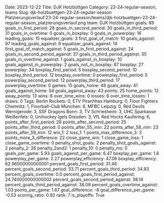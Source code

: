 Date: 2023-12-22
Title: DJK Holzbüttgen
Category: 23-24-regular-season, teams
Slug: djk-holzbuettgen-23-24-regular-season
Platzierungsverlauf:23-24-regular-season/teams/djk-holzbuettgen-23-24-regular-season_platzierungsverlauf.png
team: DJK Holzbüttgen
goals: 89
goals_in_first_period: 28
goals_in_second_period: 30
goals_in_third_period: 31
goals_in_overtime: 0
goals_in_boxplay: 0
goals_in_powerplay: 16
leading_goals: 15
equalizer_goals: 3
first_goal_of_match: 10
goals_against: 97
leading_goals_against: 9
equalizer_goals_against: 14
first_goal_of_match_against: 5
goals_in_first_period_against: 24
goals_in_second_period_against: 37
goals_in_third_period_against: 35
goals_in_overtime_against: 1
goals_against_in_boxplay: 10
goals_against_in_powerplay: 2
goals_not_in_boxplay: 87
boxplay: 27
powerplay: 34
boxplay_first_period: 5
boxplay_second_period: 10
boxplay_third_period: 12
boxplay_overtime: 0
powerplay_first_period: 5
powerplay_second_period: 12
powerplay_third_period: 17
powerplay_overtime: 0
games: 15
goals_home: 48
goals_away: 41
goals_against_home: 54
goals_against_away: 43
points: 25
home_points: 12
away_points: 13
wins: 8
over_time_wins: 0
losses: 6
over_time_losses: 1
draws: 0
Tags:  Berlin Rockets: 0,  ETV Piranhhas Hamburg: 0,  Floor Fighters Chemnitz: 1,  Floorball-Club München: 6,  MFBC Leipzig: 0,  Red Devils Wernigerode: 3,  SSF Dragons Bonn: 3,  TV Schriesheim: 3,  UHC Sparkasse Weißenfels: 0,  Unihockey Igels Dresden: 3,  VfL Red Hocks Kaufering: 6,
points_after_first_period: 26
points_after_second_period: 25
points_after_third_period: 0
points_after_55_min: 22
points_after_58_min: 23
points_after_59_min: 12
win_1: 2
loss_1: 1
points_max_difference_3: 3
points_more_3_difference: 22
close_game_win: 1
close_game_loss: 1
close_game_overtime: 0
penalty_shot_goals: 2
penalty_shot_goals_against: 2
penalty_2: 26
penalty_2and2: 1
penalty_10: 0
penalty_ms: 0
goals_per_game: 5.93
goals_against_per_game: 6.47
boxplay_per_game: 1.8
powerplay_per_game: 2.27
powerplay_efficiency: 47.06
boxplay_efficiency: 62.96000000000001
percent_goals_first_period: 31.46
percent_goals_second_period: 33.71
percent_goals_third_period: 34.83
percent_goals_overtime: 0.0
percent_goals_first_period_against: 24.740000000000002
percent_goals_second_period_against: 38.14
percent_goals_third_period_against: 36.08
percent_goals_overtime_against: 1.03
points_per_game: 1.67
goal_difference: -8
goal_difference_per_game: -0.53
scoring_ratio: 0.92
rank: 7
is_playoffs: True
